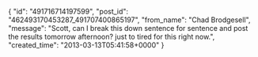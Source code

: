  {
   "id": "491716714197599",
   "post_id": "462493170453287_491707400865197",
   "from_name": "Chad Brodgesell",
   "message": "Scott, can I break this down sentence for sentence and post the results tomorrow afternoon? just to tired for this right now.",
   "created_time": "2013-03-13T05:41:58+0000"
 }
